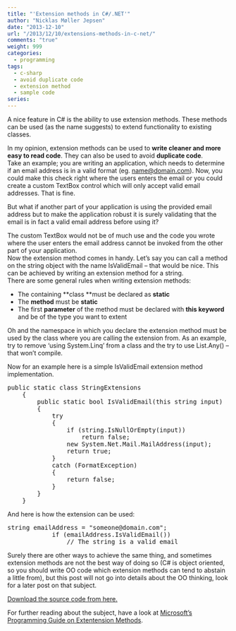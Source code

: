 ```yaml
---
title: "'Extension methods in C#/.NET'"
author: "Nicklas Møller Jepsen"
date: "2013-12-10"
url: "/2013/12/10/extensions-methods-in-c-net/"
comments: "true"
weight: 999
categories:
  - programming
tags:
  - c-sharp
  - avoid duplicate code
  - extension method
  - sample code
series:
---
```

A nice feature in C# is the ability to use extension methods. These methods can be used (as the name suggests) to extend functionality to existing classes.

In my opinion, extension methods can be used to **write cleaner and more easy to read code**. They can also be used to avoid **duplicate code**.  
Take an example; you are writing an application, which needs to determine if an email address is in a valid format (eg. name@domain.com). Now, you could make this check right where the users enters the email or you could create a custom TextBox control which will only accept valid email addresses. That is fine.

But what if another part of your application is using the provided email address but to make the application robust it is surely validating that the email is in fact a valid email address before using it?

<!--more-->

  
The custom TextBox would not be of much use and the code you wrote where the user enters the email address cannot be invoked from the other part of your application.  
Now the extension method comes in handy. Let’s say you can call a method on the string object with the name IsValidEmail – that would be nice. This can be achieved by writing an extension method for a string.  
There are some general rules when writing extension methods:

*   The containing **class **must be declared as **static**
*   The **method** must be **static**
*   The first **parameter** of the method must be declared with **this keyword** and be of the type you want to extent

Oh and the namespace in which you declare the extension method must be used by the class where you are calling the extension from. As an example, try to remove ‘using System.Linq’ from a class and the try to use List.Any() – that won’t compile.

Now for an example here is a simple IsValidEmail extension method implementation.

<pre class="brush: csharp; title: ; notranslate" title="">public static class StringExtensions
    {
        public static bool IsValidEmail(this string input)
        {
            try
            {
                if (string.IsNullOrEmpty(input))
                    return false;
                new System.Net.Mail.MailAddress(input);
                return true;
            }
            catch (FormatException)
            {
                return false;
            }
        }
    }
</pre>

And here is how the extension can be used:

<pre class="brush: csharp; title: ; notranslate" title="">string emailAddress = "someone@domain.com";
            if (emailAddress.IsValidEmail())
                // The string is a valid email
</pre>

Surely there are other ways to achieve the same thing, and sometimes extension methods are not the best way of doing so (C# is object oriented, so you should write OO code which extension methods can tend to abstain a little from), but this post will not go into details about the OO thinking, look for a later post on that subject.

<a href="http://sdrv.ms/1f4XzCH" title="Extension method source code" target="_blank">Download the source code from here.</a>

For further reading about the subject, have a look at <a href="http://msdn.microsoft.com/en-us/library/bb383977.aspx" target="_blank">Microsoft&#8217;s Programming Guide on Extentension Methods</a>.



<div style="font-size:0px;height:0px;line-height:0px;margin:0;padding:0;clear:both">
</div>